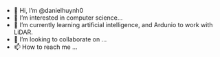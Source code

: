 - 👋 Hi, I’m @danielhuynh0
- 👀 I’m interested in computer science...
- 🌱 I’m currently learning artificial intelligence, and Ardunio to work with LiDAR.
- 💞️ I’m looking to collaborate on ...
- 📫 How to reach me ...

<!---
danielhuynh0/danielhuynh0 is a ✨ special ✨ repository because its `README.md` (this file) appears on your GitHub profile.
You can click the Preview link to take a look at your changes.
--->
